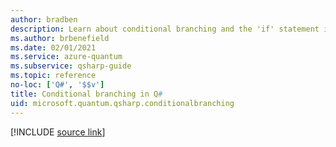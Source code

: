 ```yaml
---
author: bradben
description: Learn about conditional branching and the 'if' statement in the Q# programming language.
ms.author: brbenefield
ms.date: 02/01/2021
ms.service: azure-quantum
ms.subservice: qsharp-guide
ms.topic: reference
no-loc: ['Q#', '$$v']
title: Conditional branching in Q#
uid: microsoft.quantum.qsharp.conditionalbranching
---
```


<!---
# Conditional branching in Q#
-->

[!INCLUDE [source link](~/includes/qsharp-language/Specifications/Language/3_Expressions/ConditionalBranching.md)]